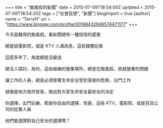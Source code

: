 +++
title = "颱風假的新聞"
date = 2015-07-09T18:54:00Z
updated = 2015-07-09T18:54:20Z
tags = ["社會狂想", "新聞"]
blogimport = true 
[author]
	name = "TerryH"
	uri = "https://www.blogger.com/profile/00198432946574471177"
+++

今天是難得的颱風假，看新聞總有一種怪怪的感覺<br /><br />總是說電影院，或是 KTV 人滿為患，這些媒體記者<br /><br />這麼多年了，角度總是沒變過<br /><br />總沒人探討，為何，這些娛樂的營業場所，總是在颱風假，依就營業的問題<br /><br />讓工作的人員，總是必須冒著生命安全受到侵害的危險，出門工作<br /><br />就像是地方政府首長，做出對大家生命安全最安全的決定<br /><br />你選擇，出門玩樂，那是你自由的選擇，但是，這些 KTV，電影院，或是百貨公司的從業人員<br /><br />他們能選擇對自己安全的選擇嗎？
